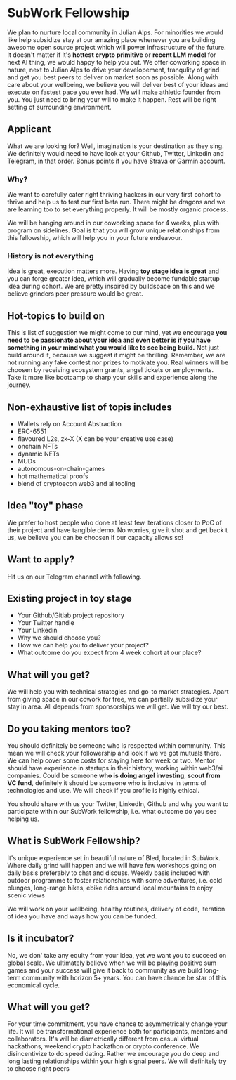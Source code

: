 # SubWork Fellowship

We plan to nurture local community in Julian Alps. For minorities we would like help subsidize stay at our amazing place whenever you are building awesome open source project which will power infrastructure of the future. It doesn't matter if it's **hottest crypto primitive** or **recent LLM model** for next AI thing, we would happy to help you out. We offer coworking space in nature, next to Julian Alps to drive your developement, tranqulity of grind and get you best peers to deliver on market soon as possible. Along with care about your wellbeing, we believe you will deliver best of your ideas and execute on fastest pace you ever had. We will make athletic founder from you. You just need to bring your will to make it happen. Rest will be right setting of surrounding environment.

Applicant
---

What we are looking for? Well, imagination is your destination as they sing.
We definitely would need to have look at your Github, Twitter, Linkedin and Telegram, in that order. 
Bonus points if you have Strava or Garmin account.

### Why?

We want to carefully cater right thriving hackers in our very first cohort to thrive and help us to test our first beta run. There might be dragons and we are learning too to set everything properly. It will be mostly organic process.

We will be hanging around in our coworking space for 4 weeks, plus with program on sidelines. 
Goal is that you will grow unique relationships from this fellowship, which will help you in your future endeavour.

### History is not everything

Idea is great, execution matters more. 
Having **toy stage idea is great** and you can forge greater idea, which will gradually become fundable startup idea during cohort.
We are pretty inspired by buildspace on this and we believe grinders peer pressure would be great.

Hot-topics to build on
---
This is list of suggestion we might come to our mind, yet we encourage **you need to be passionate about your idea and even better is if you have something in your mind what you would like to see being build.** Not just build around it, because we suggest it might be thrilling. Remember, we are not running any fake contest nor prizes to motivate you. Real winners will be choosen by receiving ecosystem grants, angel tickets or employments. Take it more like bootcamp to sharp your skills and experience along the journey. 

Non-exhaustive list of topis includes
---
- Wallets rely on Account Abstraction
- ERC-6551
- flavoured L2s, zk-X (X can be your creative use case)
- onchain NFTs
- dynamic NFTs
- MUDs
- autonomous-on-chain-games
- hot mathematical proofs
- blend of cryptoecon web3 and ai tooling


Idea "toy" phase
---
We prefer to host people who done at least few iterations closer to PoC of their project and have tangible demo. No worries, give it shot and get back t us, we believe you can be choosen if our capacity allows so!

Want to apply?
---

Hit us on our Telegram channel with following. 
<In future it will be replaced with form.>

Existing project in toy stage
---
- Your Github/Gitlab project repository
- Your Twitter handle
- Your Linkedin 
- Why we should choose you?
- How we can help you to deliver your project?
- What outcome do you expect from 4 week cohort at our place?


What will you get?
---
We will help you with technical strategies and go-to market strategies. Apart from giving space in our cowork for free, we can partially subsidize your stay in area. All depends from sponsorships we will get. We will try our best.

Do you taking mentors too?
---
You should definitely be someone who is respected within community. This mean we will check your followership and look if we've got mutuals there. We can help cover some costs for staying here for week or two. 
Mentor should have experience in startups in their history, working within web3/ai companies. Could be someone **who is doing angel investing**, **scout from VC fund**, definitely it should be someone who is inclusive in terms of technologies and use. We will check if you profile is highly ethical.

You should share with us your Twitter, LinkedIn, Github and why you want to participate within our SubWork fellowship, i.e. what outcome do you see helping us.


What is SubWork Fellowship?
---
It's unique experience set in beautiful nature of Bled, located in SubWork. Where daily grind will happen and we will have few workshops going on daily  basis preferably to chat and discuss. Weekly basis included with outdoor programme to foster relationships with some adventures, i.e. cold plunges, long-range hikes, ebike rides around local mountains to enjoy scenic views

We will work on your wellbeing, healthy routines, delivery of code, iteration of idea you have and ways how you can be funded. 


Is it incubator?
---
No, we don' take any equity from your idea, yet we want you to succeed on global scale. We ultimately believe when we will be playing positive sum games and your success will give it back to community as we build long-term community with horizon 5+ years. You can have chance be star of this economical cycle.

What will you get?
---
For your time commitment, you have chance to asymmetrically change your life. It will be transformational experience both for participants, mentors and collaborators. It's will be diametrically different from casual virtual hackathons, weekend crypto hackathon or crypto conference. We disincentivize to do speed dating. Rather we encourage you do deep and long lasting relationships within your high signal peers. We will definitely try to choose right peers

